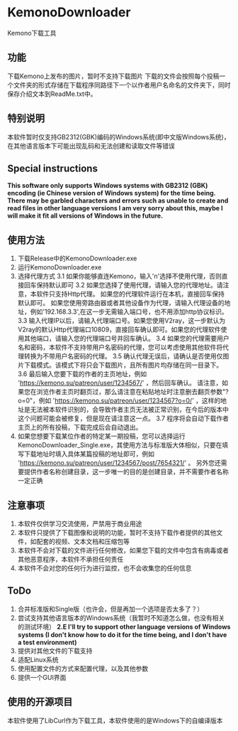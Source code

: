 # KemonoDownloader
Kemono下载工具

## 功能
下载Kemono上发布的图片，暂时不支持下载图片
下载的文件会按照每个投稿一个文件夹的形式存储在下载程序同路径下一个以作者用户名命名的文件夹下，同时保存介绍文本到ReadMe.txt中。

## 特别说明
本软件暂时仅支持GB2312(GBK)编码的Windows系统(即中文版Windows系统)，在其他语言版本下可能出现乱码和无法创建和读取文件等错误

## Special instructions
**This software only supports Windows systems with GB2312 (GBK) encoding (ie Chinese version of Windows system) for the time being. There may be garbled characters and errors such as unable to create and read files in other language versions
I am very sorry about this, maybe I will make it fit all versions of Windows in the future.**

## 使用方法
1. 下载Release中的KemonoDownloader.exe
2. 运行KemonoDownloader.exe
3. 选择代理方式
    3.1 如果你能够直连Kemono，输入'n'选择不使用代理，否则直接回车保持默认即可
    3.2 如果您选择了使用代理，请输入您的代理地址。请注意，本软件只支持Http代理。
        如果您的代理软件运行在本机，直接回车保持默认即可。
        如果您使用旁路由器或者其他设备作为代理，请输入代理设备的地址，例如'192.168.3.3',在这一步无需输入端口号，也不用添加http协议标识。
    3.3 输入代理IP以后，请输入代理端口号。如果您使用V2ray，这一步默认为V2ray的默认Http代理端口10809，直接回车确认即可。如果您的代理软件使用其他端口，请输入您的代理端口号并回车确认。
    3.4 如果您的代理需要用户名和密码，本软件不支持带用户名密码的代理，您可以考虑使用其他软件将代理转换为不带用户名密码的代理。
    3.5 确认代理无误后，请确认是否使用仅图片下载模式。该模式下将只会下载图片，且所有图片均存储在同一目录下。
    3.6 最后输入您要下载的作者的主页地址，例如 'https://kemono.su/patreon/user/1234567/' ，然后回车确认。
        请注意，如果您在浏览作者主页时翻页过，那么请注意在粘贴地址时注意删去翻页参数"?o=0"，例如 'https://kemono.su/patreon/user/1234567?o=0/' ，这样的地址是无法被本软件识别的，会导致作者主页无法被正常识别，在今后的版本中这个问题可能会被修复，但是现在请注意这一点。
    3.7 程序将会自动下载作者主页上的所有投稿，下载完成后会自动退出。
4. 如果您想要下载某位作者的特定某一期投稿，您可以选择运行KemonoDownloader_Single.exe，其使用方法与标准版大体相似，只要在填写下载地址时填入具体某篇投稿的地址即可，例如 'https://kemono.su/patreon/user/1234567/post/7654321/' 。
    另外您还需要提供作者名称创建目录，这一步唯一的目的是创建目录，并不需要作者名称一定正确

## 注意事项
1. 本软件仅供学习交流使用，严禁用于商业用途
2. 本软件只提供了下载图像和说明的功能，暂时不支持下载作者提供的其他文件，如配套的视频、文本文档和压缩包等
3. 本软件不会对下载的文件进行任何修改，如果您下载的文件中包含有病毒或者其他恶意程序，本软件不承担任何责任
4. 本软件不会对您的任何行为进行监控，也不会收集您的任何信息

## ToDo
1. 合并标准版和Single版（也许会，但是再加一个选项是否太多了？）
2. 尝试支持其他语言版本的Windows系统（我暂时不知道怎么做，也没有相关的测试环境）
    **2.E I'll try to support other language versions of Windows systems (I don't know how to do it for the time being, and I don't have a test environment)**
4. 提供对其他文件的下载支持
5. 适配Linux系统
6. 使用配置文件的方式来配置代理，以及其他参数
7. 提供一个GUI界面

## 使用的开源项目
本软件使用了LibCurl作为下载工具，本软件使用的是Windows下的自编译版本
